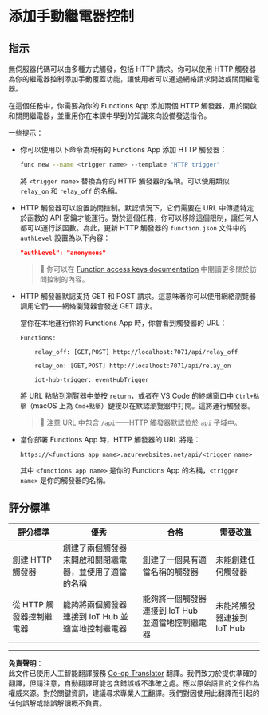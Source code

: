 <!--
CO_OP_TRANSLATOR_METADATA:
{
  "original_hash": "c24b6e4d90501c9199f2ceb6a648a337",
  "translation_date": "2025-08-26T14:40:36+00:00",
  "source_file": "2-farm/lessons/5-migrate-application-to-the-cloud/assignment.md",
  "language_code": "hk"
}
-->
# 添加手動繼電器控制

## 指示

無伺服器代碼可以由多種方式觸發，包括 HTTP 請求。你可以使用 HTTP 觸發器為你的繼電器控制添加手動覆蓋功能，讓使用者可以通過網絡請求開啟或關閉繼電器。

在這個任務中，你需要為你的 Functions App 添加兩個 HTTP 觸發器，用於開啟和關閉繼電器，並重用你在本課中學到的知識來向設備發送指令。

一些提示：

* 你可以使用以下命令為現有的 Functions App 添加 HTTP 觸發器：

    ```sh
    func new --name <trigger name> --template "HTTP trigger"
    ```

    將 `<trigger name>` 替換為你的 HTTP 觸發器的名稱。可以使用類似 `relay_on` 和 `relay_off` 的名稱。

* HTTP 觸發器可以設置訪問控制。默認情況下，它們需要在 URL 中傳遞特定於函數的 API 密鑰才能運行。對於這個任務，你可以移除這個限制，讓任何人都可以運行該函數。為此，更新 HTTP 觸發器的 `function.json` 文件中的 `authLevel` 設置為以下內容：

    ```json
    "authLevel": "anonymous"
    ```

    > 💁 你可以在 [Function access keys documentation](https://docs.microsoft.com/azure/azure-functions/functions-bindings-http-webhook-trigger?WT.mc_id=academic-17441-jabenn#authorization-keys) 中閱讀更多關於訪問控制的內容。

* HTTP 觸發器默認支持 GET 和 POST 請求。這意味著你可以使用網絡瀏覽器調用它們——網絡瀏覽器會發送 GET 請求。

    當你在本地運行你的 Functions App 時，你會看到觸發器的 URL：

    ```output
    Functions:

        relay_off: [GET,POST] http://localhost:7071/api/relay_off

        relay_on: [GET,POST] http://localhost:7071/api/relay_on

        iot-hub-trigger: eventHubTrigger
    ```

    將 URL 粘貼到瀏覽器中並按 `return`，或者在 VS Code 的終端窗口中 `Ctrl+點擊`（macOS 上為 `Cmd+點擊`）鏈接以在默認瀏覽器中打開。這將運行觸發器。

    > 💁 注意 URL 中包含 `/api`——HTTP 觸發器默認位於 `api` 子域中。

* 當你部署 Functions App 時，HTTP 觸發器的 URL 將是：

    `https://<functions app name>.azurewebsites.net/api/<trigger name>`

    其中 `<functions app name>` 是你的 Functions App 的名稱，`<trigger name>` 是你的觸發器的名稱。

## 評分標準

| 評分標準 | 優秀 | 合格 | 需要改進 |
| -------- | --------- | -------- | ----------------- |
| 創建 HTTP 觸發器 | 創建了兩個觸發器來開啟和關閉繼電器，並使用了適當的名稱 | 創建了一個具有適當名稱的觸發器 | 未能創建任何觸發器 |
| 從 HTTP 觸發器控制繼電器 | 能夠將兩個觸發器連接到 IoT Hub 並適當地控制繼電器 | 能夠將一個觸發器連接到 IoT Hub 並適當地控制繼電器 | 未能將觸發器連接到 IoT Hub |

---

**免責聲明**：  
此文件已使用人工智能翻譯服務 [Co-op Translator](https://github.com/Azure/co-op-translator) 翻譯。我們致力於提供準確的翻譯，但請注意，自動翻譯可能包含錯誤或不準確之處。應以原始語言的文件作為權威來源。對於關鍵資訊，建議尋求專業人工翻譯。我們對因使用此翻譯而引起的任何誤解或錯誤解讀概不負責。